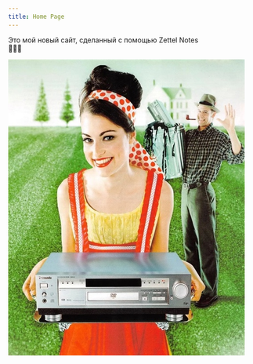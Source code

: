 ```yaml
---
title: Home Page
---
```


Это мой новый сайт, сделанный с помощью Zettel Notes  
👋🤪😎

![](1681444766.jpg)
